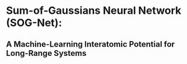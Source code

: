 # Sum-of-Gaussians Neural Network (SOG-Net): 
## A Machine-Learning Interatomic Potential for Long-Range Systems

